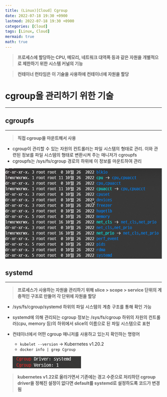 ```yaml
---
title: (Linux)[Cloud] Cgroup
date: 2022-07-18 19:30 +0900
lastmod: 2022-07-18 19:30 +0900
categories: [Cloud]
tags: [Linux, Cloud]
mermaid: true
math: true
---
```


> **프로세스에 할당하는 CPU, 메모리, 네트워크 대역폭 등과 같은 자원을 개별적으로 제한하기 위한 시스템 커널의 기능**
> 

> **컨테이너 런타임은 이 기술을 사용하에 컨테이너에 자원을 할당**
> 

# cgroup을 관리하기 위한 기술

---

## cgroupfs

---

> **직접 cgroup을 마운트해서 사용**
> 

- cgroup이 관리할 수 있는 자원의 컨트롤러는 파일 시스템의 형태로 관리. 이와 관련된 정보를 파일 시스템의 형태로 변환시켜 주는 매니저가 cgroupfs
- cgroupfs는 /sys/fs/cgroup 경로의 하위에 이 정보를 마운트하여 관리

![Untitled](/assets/img/2022-07-18-linux220718/Untitled.png)

## systemd

---

> **프로세스가 사용하는 자원을 관리하기 위해 slice > scope > service 단위의 계층적인 구조로 만들어 각 단위에 자원을 할당**
> 

- /sys/fs/cgroup/systemd 하위의 파일 시스템의 계층 구조를 통해 확인 가능
- systemd에 의해 관리되는 cgroup 정보는 /sys/fs/cgroup 하위의 자원의 컨트롤러(cpu, memory 등)의 하위에서 slice의 이름으로 된 파일 시스템으로 표현
- 컨테이너에서 어떤 cgroup 매니저를 사용하고 있는지 확인하는 명령어
    - `kubelet --version` → Kubernetes v1.20.2
    - `docker info | grep Cgroup`
    
    ![Untitled](/assets/img/2022-07-18-linux220718/Untitled%201.png)
    

> **kubernetes v1.22로 올라가면서 기존에는 경고 수준으로 처리하던 cgroup driver을 정해진 설정이 없다면 default를  systemd로 설정하도록 코드가 변경됨**
>